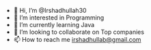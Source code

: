 - 👋 Hi, I’m @Irshadhullah30
- 👀 I’m interested in Programming
- 🌱 I’m currently learning Java
- 💞️ I’m looking to collaborate on Top companies
- 📫 How to reach me irshadhullab@gmail.com

<!---
Irshadhullah30/Irshadhullah30 is a ✨ special ✨ repository because its `README.md` (this file) appears on your GitHub profile.
You can click the Preview link to take a look at your changes.
--->
